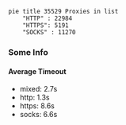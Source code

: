 
```mermaid
pie title 35529 Proxies in list
    "HTTP" : 22984
    "HTTPS": 5191
    "SOCKS" : 11270
```

### Some Info
#### Average Timeout

- mixed: 2.7s
- http: 1.3s
- https: 8.6s
- socks: 6.6s